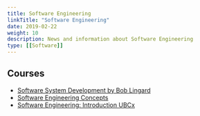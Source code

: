 ```yaml
---
title: Software Engineering
linkTitle: "Software Engineering"
date: 2019-02-22
weight: 10
description: News and information about Software Engineering
type: [[Software]]
---
```


## Courses

* [Software System Development by Bob Lingard](https://www.ecs.csun.edu/~rlingard/comp480/)
* [Software Engineering Concepts](https://ocw.mit.edu/courses/aeronautics-and-astronautics/16-355j-software-engineering-concepts-fall-2005/index.htm)
* [Software Engineering: Introduction UBCx](https://www.edx.org/course/software-engineering-introduction)